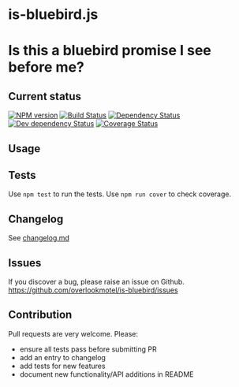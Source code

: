 # is-bluebird.js

# Is this a bluebird promise I see before me?

## Current status

[![NPM version](https://img.shields.io/npm/v/is-bluebird.svg)](https://www.npmjs.com/package/is-bluebird)
[![Build Status](https://img.shields.io/travis/overlookmotel/is-bluebird/master.svg)](http://travis-ci.org/overlookmotel/is-bluebird)
[![Dependency Status](https://img.shields.io/david/overlookmotel/is-bluebird.svg)](https://david-dm.org/overlookmotel/is-bluebird)
[![Dev dependency Status](https://img.shields.io/david/dev/overlookmotel/is-bluebird.svg)](https://david-dm.org/overlookmotel/is-bluebird)
[![Coverage Status](https://img.shields.io/coveralls/overlookmotel/is-bluebird/master.svg)](https://coveralls.io/r/overlookmotel/is-bluebird)

## Usage

## Tests

Use `npm test` to run the tests. Use `npm run cover` to check coverage.

## Changelog

See [changelog.md](https://github.com/overlookmotel/is-bluebird/blob/master/changelog.md)

## Issues

If you discover a bug, please raise an issue on Github. https://github.com/overlookmotel/is-bluebird/issues

## Contribution

Pull requests are very welcome. Please:

* ensure all tests pass before submitting PR
* add an entry to changelog
* add tests for new features
* document new functionality/API additions in README
